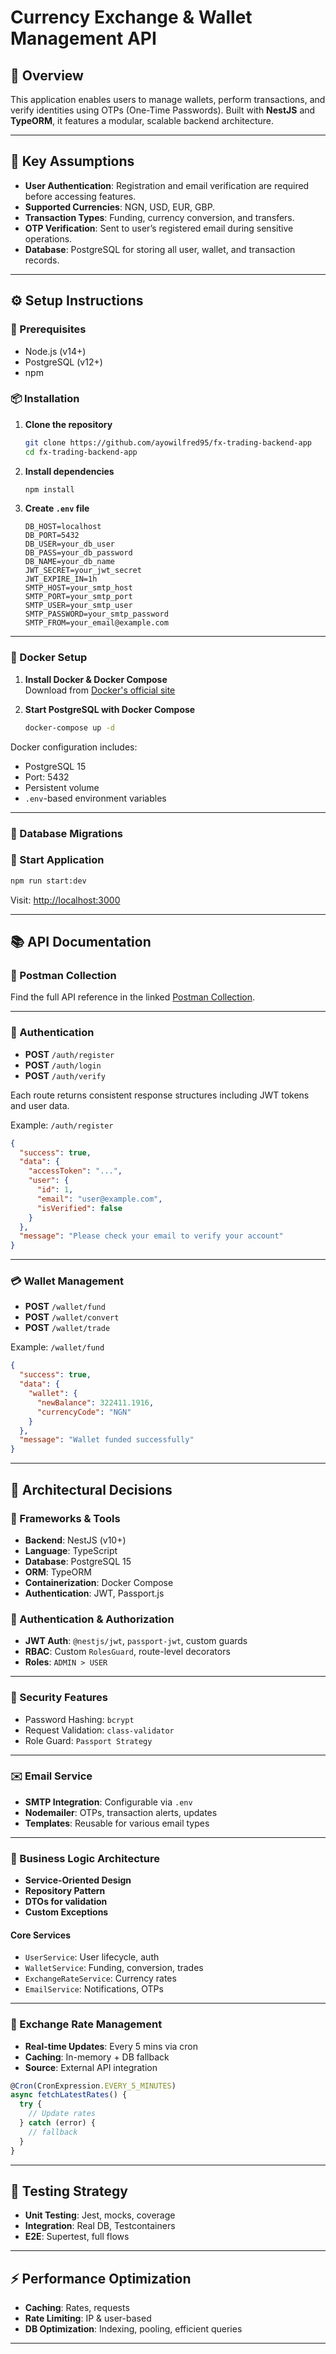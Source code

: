 # Currency Exchange & Wallet Management API

## 📘 Overview

This application enables users to manage wallets, perform transactions, and verify identities using OTPs (One-Time Passwords). Built with **NestJS** and **TypeORM**, it features a modular, scalable backend architecture.

---

## 📌 Key Assumptions

- **User Authentication**: Registration and email verification are required before accessing features.
- **Supported Currencies**: NGN, USD, EUR, GBP.
- **Transaction Types**: Funding, currency conversion, and transfers.
- **OTP Verification**: Sent to user’s registered email during sensitive operations.
- **Database**: PostgreSQL for storing all user, wallet, and transaction records.

---

## ⚙️ Setup Instructions

### 🧰 Prerequisites

- Node.js (v14+)
- PostgreSQL (v12+)
- npm

### 📦 Installation

1. **Clone the repository**
   ```bash
   git clone https://github.com/ayowilfred95/fx-trading-backend-app
   cd fx-trading-backend-app
   ```

2. **Install dependencies**
   ```bash
   npm install
   ```

3. **Create `.env` file**
   ```env
   DB_HOST=localhost
   DB_PORT=5432
   DB_USER=your_db_user
   DB_PASS=your_db_password
   DB_NAME=your_db_name
   JWT_SECRET=your_jwt_secret
   JWT_EXPIRE_IN=1h
   SMTP_HOST=your_smtp_host
   SMTP_PORT=your_smtp_port
   SMTP_USER=your_smtp_user
   SMTP_PASSWORD=your_smtp_password
   SMTP_FROM=your_email@example.com
   ```

---

### 🐳 Docker Setup

1. **Install Docker & Docker Compose**  
   Download from [Docker's official site](https://www.docker.com/products/docker-desktop)

2. **Start PostgreSQL with Docker Compose**
   ```bash
   docker-compose up -d
   ```

Docker configuration includes:
- PostgreSQL 15
- Port: 5432
- Persistent volume
- `.env`-based environment variables

---

### 🧬 Database Migrations

### 🚀 Start Application

```bash
npm run start:dev
```

Visit: [http://localhost:3000](http://localhost:3000)

---

## 📚 API Documentation

### 🔗 Postman Collection

Find the full API reference in the linked [Postman Collection](https://documenter.getpostman.com/view/28637839/2sB2cVgNKr).

---

### 🔐 Authentication

- **POST** `/auth/register`
- **POST** `/auth/login`
- **POST** `/auth/verify`

Each route returns consistent response structures including JWT tokens and user data.

Example: `/auth/register`
```json
{
  "success": true,
  "data": {
    "accessToken": "...",
    "user": {
      "id": 1,
      "email": "user@example.com",
      "isVerified": false
    }
  },
  "message": "Please check your email to verify your account"
}
```

---

### 💳 Wallet Management

- **POST** `/wallet/fund`
- **POST** `/wallet/convert`
- **POST** `/wallet/trade`

Example: `/wallet/fund`
```json
{
  "success": true,
  "data": {
    "wallet": {
      "newBalance": 322411.1916,
      "currencyCode": "NGN"
    }
  },
  "message": "Wallet funded successfully"
}
```

---

## 🧠 Architectural Decisions

### 🔧 Frameworks & Tools

- **Backend**: NestJS (v10+)
- **Language**: TypeScript
- **Database**: PostgreSQL 15
- **ORM**: TypeORM
- **Containerization**: Docker Compose
- **Authentication**: JWT, Passport.js

### 🔐 Authentication & Authorization

- **JWT Auth**: `@nestjs/jwt`, `passport-jwt`, custom guards
- **RBAC**: Custom `RolesGuard`, route-level decorators
- **Roles**: `ADMIN > USER`

---

### 🔐 Security Features

- Password Hashing: `bcrypt`
- Request Validation: `class-validator`
- Role Guard: `Passport Strategy`

---

### ✉️ Email Service

- **SMTP Integration**: Configurable via `.env`
- **Nodemailer**: OTPs, transaction alerts, updates
- **Templates**: Reusable for various email types

---

### 🧱 Business Logic Architecture

- **Service-Oriented Design**
- **Repository Pattern**
- **DTOs for validation**
- **Custom Exceptions**

#### Core Services

- `UserService`: User lifecycle, auth
- `WalletService`: Funding, conversion, trades
- `ExchangeRateService`: Currency rates
- `EmailService`: Notifications, OTPs

---

### 💱 Exchange Rate Management

- **Real-time Updates**: Every 5 mins via cron
- **Caching**: In-memory + DB fallback
- **Source**: External API integration

```ts
@Cron(CronExpression.EVERY_5_MINUTES)
async fetchLatestRates() {
  try {
    // Update rates
  } catch (error) {
    // fallback
  }
}
```

---

## 🧪 Testing Strategy

- **Unit Testing**: Jest, mocks, coverage
- **Integration**: Real DB, Testcontainers
- **E2E**: Supertest, full flows

---

## ⚡ Performance Optimization

- **Caching**: Rates, requests
- **Rate Limiting**: IP & user-based
- **DB Optimization**: Indexing, pooling, efficient queries

---

